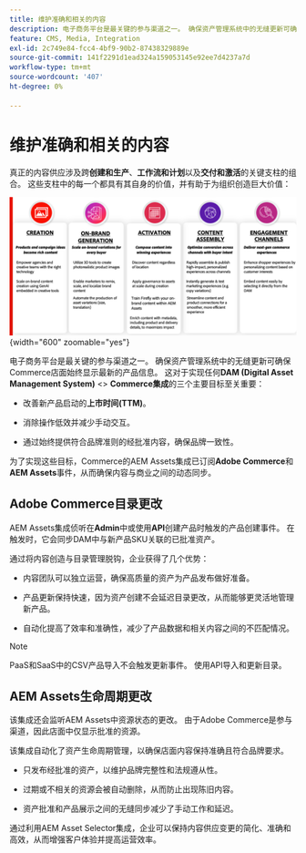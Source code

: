 ```yaml
---
title: 维护准确和相关的内容
description: 电子商务平台是最关键的参与渠道之一。 确保资产管理系统中的无缝更新可确保Commerce店面始终显示最新的产品信息。
feature: CMS, Media, Integration
exl-id: 2c749e84-fcc4-4bf9-90b2-87438329889e
source-git-commit: 141f2291d1ead324a159053145e92ee7d4237a7d
workflow-type: tm+mt
source-wordcount: '407'
ht-degree: 0%

---
```


# 维护准确和相关的内容

真正的内容供应涉及跨&#x200B;**创建和生产**、**工作流和计划**&#x200B;以及&#x200B;**交付和激活**&#x200B;的关键支柱的组合。 这些支柱中的每一个都具有其自身的价值，并有助于为组织创造巨大价值：

![关键支柱](../assets/key-pillars.png){width="600" zoomable="yes"}

电子商务平台是最关键的参与渠道之一。 确保资产管理系统中的无缝更新可确保Commerce店面始终显示最新的产品信息。 这对于实现任何&#x200B;**DAM (Digital Asset Management System)** &lt;> **Commerce集成**&#x200B;的三个主要目标至关重要：

* 改善新产品启动的&#x200B;**上市时间(TTM)**。

* 消除操作低效并减少手动交互。

* 通过始终提供符合品牌准则的经批准内容，确保品牌一致性。

为了实现这些目标，Commerce的AEM Assets集成已订阅&#x200B;**Adobe Commerce**&#x200B;和&#x200B;**AEM Assets**&#x200B;事件，从而确保内容与商业之间的动态同步。

## Adobe Commerce目录更改

AEM Assets集成侦听在&#x200B;**Admin**&#x200B;中或使用&#x200B;**API**&#x200B;创建产品时触发的产品创建事件。 在触发时，它会同步DAM中与新产品SKU关联的已批准资产。

通过将内容创造与目录管理脱钩，企业获得了几个优势：

* 内容团队可以独立运营，确保高质量的资产为产品发布做好准备。

* 产品更新保持快速，因为资产创建不会延迟目录更改，从而能够更灵活地管理新产品。

* 自动化提高了效率和准确性，减少了产品数据和相关内容之间的不匹配情况。

>[!NOTE]
>
> PaaS和SaaS中的CSV产品导入不会触发更新事件。 使用API导入和更新目录。

## AEM Assets生命周期更改

该集成还会监听AEM Assets中资源状态的更改。 由于Adobe Commerce是参与渠道，因此店面中仅显示批准的资源。

该集成自动化了资产生命周期管理，以确保店面内容保持准确且符合品牌要求。

* 只发布经批准的资产，以维护品牌完整性和法规遵从性。

* 过期或不相关的资源会被自动删除，从而防止出现陈旧内容。

* 资产批准和产品展示之间的无缝同步减少了手动工作和延迟。

通过利用AEM Asset Selector集成，企业可以保持内容供应变更的简化、准确和高效，从而增强客户体验并提高运营效率。
